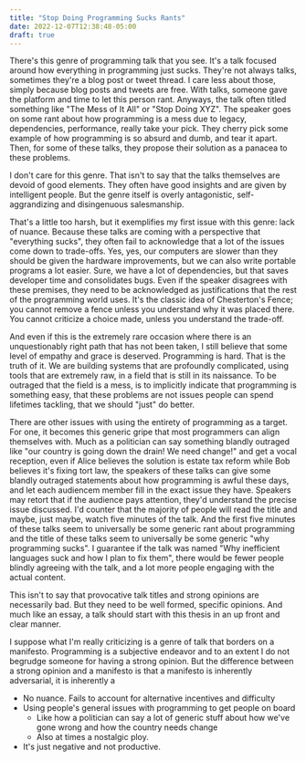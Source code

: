 ```yaml
---
title: "Stop Doing Programming Sucks Rants"
date: 2022-12-07T12:38:48-05:00
draft: true
---
```


There's this genre of programming talk that you see. It's a talk
focused around how everything in programming just sucks. They're not
always talks, sometimes they're a blog post or tweet thread. I care
less about those, simply because blog posts and tweets are free. With
talks, someone gave the platform and time to let this person
rant. Anyways, the talk often titled something like "The Mess of It
All" or "Stop Doing XYZ". The speaker goes on some rant about how
programming is a mess due to legacy, dependencies, performance, really
take your pick. They cherry pick some example of how programming is so
absurd and dumb, and tear it apart. Then, for some of these talks,
they propose their solution as a panacea to these problems.

I don't care for this genre. That isn't to say that the talks
themselves are devoid of good elements. They often have good insights
and are given by intelligent people. But the genre itself is overly
antagonistic, self-aggrandizing and disingenuous salesmanship.

That's a little too harsh, but it exemplifies my first issue with this
genre: lack of nuance. Because these talks are coming with a
perspective that "everything sucks", they often fail to acknowledge
that a lot of the issues come down to trade-offs. Yes, yes, our
computers are slower than they should be given the hardware
improvements, but we can also write portable programs a lot
easier. Sure, we have a lot of dependencies, but that saves developer
time and consolidates bugs. Even if the speaker disagrees with these
premises, they need to be acknowledged as justifications that the rest
of the programming world uses. It's the classic idea of Chesterton's
Fence; you cannot remove a fence unless you understand why it was
placed there. You cannot criticize a choice made, unless you
understand the trade-off.

And even if this is the extremely rare occasion where there is an
unquestionably right path that has not been taken, I still believe
that some level of empathy and grace is deserved. Programming is
hard. That is the truth of it. We are building systems that are
profoundly complicated, using tools that are extremely raw, in a field
that is still in its naissance. To be outraged that the field is a
mess, is to implicitly indicate that programming is something easy,
that these problems are not issues people can spend lifetimes
tackling, that we should "just" do better.

There are other issues with using the entirety of programming as a
target. For one, it becomes this generic gripe that most programmers
can align themselves with. Much as a politician can say something
blandly outraged like "our country is going down the drain! We need
change!" and get a vocal reception, even if Alice believes the
solution is estate tax reform while Bob believes it's fixing tort law,
the speakers of these talks can give some blandly outraged statements
about how programming is awful these days, and let each audiencem
member fill in the exact issue they have. Speakers may retort that if
the audience pays attention, they'd understand the precise issue
discussed. I'd counter that the majority of people will read the title
and maybe, just maybe, watch five minutes of the talk. And the first
five minutes of these talks seem to universally be some generic rant
about programming and the title of these talks seem to universally be
some generic "why programming sucks". I guarantee if the talk was
named "Why inefficient languages suck and how I plan to fix them",
there would be fewer people blindly agreeing with the talk, and a lot
more people engaging with the actual content.

This isn't to say that provocative talk titles and strong opinions are
necessarily bad. But they need to be well formed, specific
opinions. And much like an essay, a talk should start with this thesis
in an up front and clear manner.

I suppose what I'm really criticizing is a genre of talk that borders
on a manifesto. Programming is a subjective endeavor and to an extent
I do not begrudge someone for having a strong opinion. But the
difference between a strong opinion and a manifesto is that a
manifesto is inherently adversarial, it is inherently a 

- No nuance. Fails to account for alternative incentives and difficulty
- Using people's general issues with programming to get people on board
  - Like how a politician can say a lot of generic stuff about how we've gone wrong and how the country needs change
  - Also at times a nostalgic ploy.
- It's just negative and not productive.
